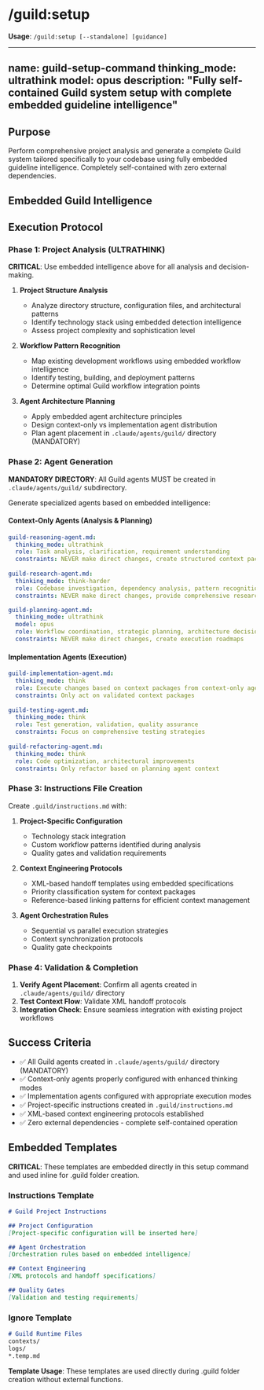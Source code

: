 # /guild:setup

**Usage**: `/guild:setup [--standalone] [guidance]`

---
name: guild-setup-command
thinking_mode: ultrathink
model: opus
description: "Fully self-contained Guild system setup with complete embedded guideline intelligence"
---

## Purpose

Perform comprehensive project analysis and generate a complete Guild system tailored specifically to your codebase using fully embedded guideline intelligence. Completely self-contained with zero external dependencies.

## Embedded Guild Intelligence

<!-- INJECT:system-principles -->

<!-- INJECT:agent-architecture -->

<!-- INJECT:workflow-intelligence -->

<!-- INJECT:context-engineering -->

<!-- INJECT:technology-detection -->

## Execution Protocol

### Phase 1: Project Analysis (ULTRATHINK)

**CRITICAL**: Use embedded intelligence above for all analysis and decision-making.

1. **Project Structure Analysis**
   - Analyze directory structure, configuration files, and architectural patterns
   - Identify technology stack using embedded detection intelligence
   - Assess project complexity and sophistication level

2. **Workflow Pattern Recognition**
   - Map existing development workflows using embedded workflow intelligence
   - Identify testing, building, and deployment patterns
   - Determine optimal Guild workflow integration points

3. **Agent Architecture Planning**
   - Apply embedded agent architecture principles
   - Design context-only vs implementation agent distribution
   - Plan agent placement in `.claude/agents/guild/` directory (MANDATORY)

### Phase 2: Agent Generation

**MANDATORY DIRECTORY**: All Guild agents MUST be created in `.claude/agents/guild/` subdirectory.

Generate specialized agents based on embedded intelligence:

#### Context-Only Agents (Analysis & Planning)
```yaml
guild-reasoning-agent.md:
  thinking_mode: ultrathink
  role: Task analysis, clarification, requirement understanding
  constraints: NEVER make direct changes, create structured context packages
  
guild-research-agent.md:
  thinking_mode: think-harder
  role: Codebase investigation, dependency analysis, pattern recognition
  constraints: NEVER make direct changes, provide comprehensive research context

guild-planning-agent.md:
  thinking_mode: ultrathink
  model: opus
  role: Workflow coordination, strategic planning, architecture decisions
  constraints: NEVER make direct changes, create execution roadmaps
```

#### Implementation Agents (Execution)
```yaml
guild-implementation-agent.md:
  thinking_mode: think
  role: Execute changes based on context packages from context-only agents
  constraints: Only act on validated context packages
  
guild-testing-agent.md:
  thinking_mode: think
  role: Test generation, validation, quality assurance
  constraints: Focus on comprehensive testing strategies
  
guild-refactoring-agent.md:
  thinking_mode: think
  role: Code optimization, architectural improvements
  constraints: Only refactor based on planning agent context
```

### Phase 3: Instructions File Creation

Create `.guild/instructions.md` with:

1. **Project-Specific Configuration**
   - Technology stack integration
   - Custom workflow patterns identified during analysis
   - Quality gates and validation requirements

2. **Context Engineering Protocols**
   - XML-based handoff templates using embedded specifications
   - Priority classification system for context packages
   - Reference-based linking patterns for efficient context management

3. **Agent Orchestration Rules**
   - Sequential vs parallel execution strategies
   - Context synchronization protocols
   - Quality gate checkpoints

### Phase 4: Validation & Completion

1. **Verify Agent Placement**: Confirm all agents created in `.claude/agents/guild/` directory
2. **Test Context Flow**: Validate XML handoff protocols
3. **Integration Check**: Ensure seamless integration with existing project workflows

## Success Criteria

- ✅ All Guild agents created in `.claude/agents/guild/` directory (MANDATORY)
- ✅ Context-only agents properly configured with enhanced thinking modes
- ✅ Implementation agents configured with appropriate execution modes
- ✅ Project-specific instructions created in `.guild/instructions.md`
- ✅ XML-based context engineering protocols established
- ✅ Zero external dependencies - complete self-contained operation

## Embedded Templates

**CRITICAL**: These templates are embedded directly in this setup command and used inline for .guild folder creation.

### Instructions Template

```markdown
# Guild Project Instructions

## Project Configuration
[Project-specific configuration will be inserted here]

## Agent Orchestration
[Orchestration rules based on embedded intelligence]

## Context Engineering
[XML protocols and handoff specifications]

## Quality Gates
[Validation and testing requirements]
```

### Ignore Template

```markdown
# Guild Runtime Files
contexts/
logs/
*.temp.md
```

**Template Usage**: These templates are used directly during .guild folder creation without external functions.